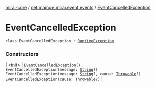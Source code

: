 [mirai-core](../../index.md) / [net.mamoe.mirai.event.events](../index.md) / [EventCancelledException](./index.md)

# EventCancelledException

`class EventCancelledException : `[`RuntimeException`](https://kotlinlang.org/api/latest/jvm/stdlib/kotlin/-runtime-exception/index.html)

### Constructors

| [&lt;init&gt;](-init-.md) | `EventCancelledException()`<br>`EventCancelledException(message: `[`String`](https://kotlinlang.org/api/latest/jvm/stdlib/kotlin/-string/index.html)`?)`<br>`EventCancelledException(message: `[`String`](https://kotlinlang.org/api/latest/jvm/stdlib/kotlin/-string/index.html)`?, cause: `[`Throwable`](https://kotlinlang.org/api/latest/jvm/stdlib/kotlin/-throwable/index.html)`?)`<br>`EventCancelledException(cause: `[`Throwable`](https://kotlinlang.org/api/latest/jvm/stdlib/kotlin/-throwable/index.html)`?)` |

